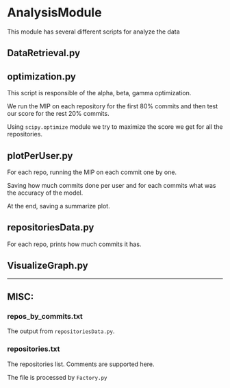 # AnalysisModule

This module has several different scripts for analyze the data

## DataRetrieval.py

## optimization.py

This script is responsible of the alpha, beta, gamma optimization.

We run the MIP on each repository for the first 80% commits and then test our score for the rest 20% commits.

Using `scipy.optimize` module we try to maximize the score we get for all the repositories.

## plotPerUser.py

For each repo, running the MIP on each commit one by one.

Saving how much commits done per user and for each commits what was the accuracy of the model.

At the end, saving a summarize plot.

## repositoriesData.py

For each repo, prints how much commits it has.

## VisualizeGraph.py

---

## MISC:

### repos_by_commits.txt
The output from `repositoriesData.py`.

### repositories.txt
The repositories list.
Comments are supported here.

The file is processed by `Factory.py`
